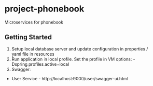 # project-phonebook
Microservices for phonebook

## Getting Started

1. Setup local database server and update configuration in properties / yaml file in resources
2. Run application in local profile. Set the profile in VM options: -Dspring.profiles.active=local
3. Swagger:
  - User Service - http://localhost:9000/user/swagger-ui.html
